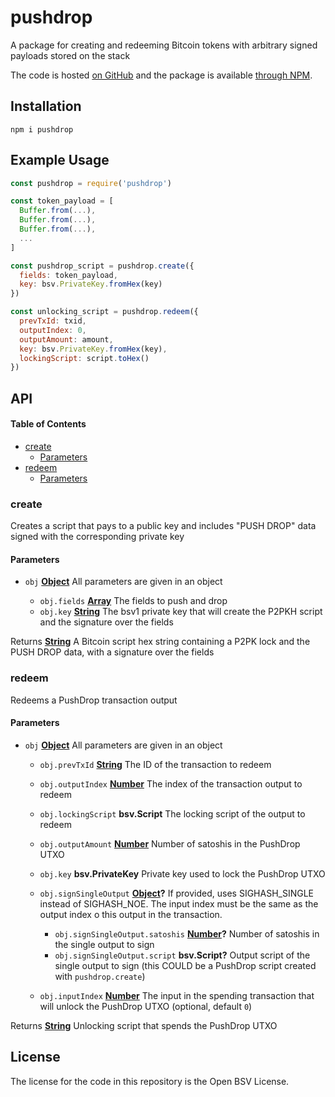 # pushdrop

A package for creating and redeeming Bitcoin tokens with arbitrary signed payloads stored on the stack

The code is hosted [on GitHub](https://github.com/p2ppsr/pushdrop) and the package is available [through NPM](https://www.npmjs.com/package/pushdrop).

## Installation

    npm i pushdrop

## Example Usage

```js
const pushdrop = require('pushdrop')

const token_payload = [
  Buffer.from(...),
  Buffer.from(...),
  Buffer.from(...),
  ...
]

const pushdrop_script = pushdrop.create({
  fields: token_payload,
  key: bsv.PrivateKey.fromHex(key)
})

const unlocking_script = pushdrop.redeem({
  prevTxId: txid,
  outputIndex: 0,
  outputAmount: amount,
  key: bsv.PrivateKey.fromHex(key),
  lockingScript: script.toHex()
})
```

## API

<!-- Generated by documentation.js. Update this documentation by updating the source code. -->

#### Table of Contents

*   [create](#create)
    *   [Parameters](#parameters)
*   [redeem](#redeem)
    *   [Parameters](#parameters-1)

### create

Creates a script that pays to a public key and includes "PUSH DROP" data signed with the corresponding private key

#### Parameters

*   `obj` **[Object](https://developer.mozilla.org/docs/Web/JavaScript/Reference/Global_Objects/Object)** All parameters are given in an object

    *   `obj.fields` **[Array](https://developer.mozilla.org/docs/Web/JavaScript/Reference/Global_Objects/Array)** The fields to push and drop
    *   `obj.key` **[String](https://developer.mozilla.org/docs/Web/JavaScript/Reference/Global_Objects/String)** The bsv1 private key that will create the P2PKH script and the signature over the fields

Returns **[String](https://developer.mozilla.org/docs/Web/JavaScript/Reference/Global_Objects/String)** A Bitcoin script hex string containing a P2PK lock and the PUSH DROP data, with a signature over the fields

### redeem

Redeems a PushDrop transaction output

#### Parameters

*   `obj` **[Object](https://developer.mozilla.org/docs/Web/JavaScript/Reference/Global_Objects/Object)** All parameters are given in an object

    *   `obj.prevTxId` **[String](https://developer.mozilla.org/docs/Web/JavaScript/Reference/Global_Objects/String)** The ID of the transaction to redeem
    *   `obj.outputIndex` **[Number](https://developer.mozilla.org/docs/Web/JavaScript/Reference/Global_Objects/Number)** The index of the transaction output to redeem
    *   `obj.lockingScript` **bsv.Script** The locking script of the output to redeem
    *   `obj.outputAmount` **[Number](https://developer.mozilla.org/docs/Web/JavaScript/Reference/Global_Objects/Number)** Number of satoshis in the PushDrop UTXO
    *   `obj.key` **bsv.PrivateKey** Private key used to lock the PushDrop UTXO
    *   `obj.signSingleOutput` **[Object](https://developer.mozilla.org/docs/Web/JavaScript/Reference/Global_Objects/Object)?** If provided, uses SIGHASH_SINGLE instead of SIGHASH_NOE. The input index must be the same as the output index o this output in the transaction.

        *   `obj.signSingleOutput.satoshis` **[Number](https://developer.mozilla.org/docs/Web/JavaScript/Reference/Global_Objects/Number)?** Number of satoshis in the single output to sign
        *   `obj.signSingleOutput.script` **bsv.Script?** Output script of the single output to sign (this COULD be a PushDrop script created with `pushdrop.create`)
    *   `obj.inputIndex` **[Number](https://developer.mozilla.org/docs/Web/JavaScript/Reference/Global_Objects/Number)** The input in the spending transaction that will unlock the PushDrop UTXO (optional, default `0`)

Returns **[String](https://developer.mozilla.org/docs/Web/JavaScript/Reference/Global_Objects/String)** Unlocking script that spends the PushDrop UTXO

## License

The license for the code in this repository is the Open BSV License.
